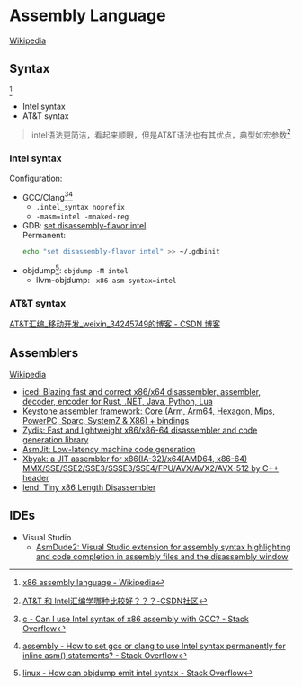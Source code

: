 # Assembly Language
[Wikipedia](https://en.wikipedia.org/wiki/Assembly_language)

## Syntax
[^syntax-wiki]
- Intel syntax
- AT&T syntax

> intel语法更简洁，看起来顺眼，但是AT&T语法也有其优点，典型如宏参数[^att-csdn]

### Intel syntax
Configuration:
- GCC/Clang[^syntax-gcc-so-1][^syntax-gcc-so-2]
  - `.intel_syntax noprefix`
  - `-masm=intel -mnaked-reg`
- GDB: [set disassembly-flavor intel](https://visualgdb.com/gdbreference/commands/set_disassembly-flavor)  
  Permanent:
  ```sh
  echo "set disassembly-flavor intel" >> ~/.gdbinit
  ```
- objdump[^syntax-objdump]: `objdump -M intel`
  - llvm-objdump: `-x86-asm-syntax=intel`

### AT&T syntax
[AT&T汇编_移动开发_weixin_34245749的博客 - CSDN 博客](https://blog.csdn.net/weixin_34245749/article/details/93182186)

[^syntax-wiki]: [x86 assembly language - Wikipedia](https://en.wikipedia.org/wiki/X86_assembly_language#Syntax)
[^att-csdn]: [AT&T 和 Intel汇编学哪种比较好？？？-CSDN社区](https://bbs.csdn.net/topics/392505424)
[^syntax-gcc-so-1]: [c - Can I use Intel syntax of x86 assembly with GCC? - Stack Overflow](https://stackoverflow.com/questions/9347909/can-i-use-intel-syntax-of-x86-assembly-with-gcc)
[^syntax-gcc-so-2]: [assembly - How to set gcc or clang to use Intel syntax permanently for inline asm() statements? - Stack Overflow](https://stackoverflow.com/questions/38953951/how-to-set-gcc-or-clang-to-use-intel-syntax-permanently-for-inline-asm-stateme)
[^syntax-objdump]: [linux - How can objdump emit intel syntax - Stack Overflow](https://stackoverflow.com/questions/10362630/how-can-objdump-emit-intel-syntax)

## Assemblers
[Wikipedia](https://en.wikipedia.org/wiki/Assembly_language#Assembler)

- [iced: Blazing fast and correct x86/x64 disassembler, assembler, decoder, encoder for Rust, .NET, Java, Python, Lua](https://github.com/icedland/iced)
- [Keystone assembler framework: Core (Arm, Arm64, Hexagon, Mips, PowerPC, Sparc, SystemZ & X86) + bindings](https://github.com/keystone-engine/keystone)
- [Zydis: Fast and lightweight x86/x86-64 disassembler and code generation library](https://github.com/zyantific/zydis)
- [AsmJit: Low-latency machine code generation](https://github.com/asmjit/asmjit)
- [Xbyak: a JIT assembler for x86(IA-32)/x64(AMD64, x86-64) MMX/SSE/SSE2/SSE3/SSSE3/SSE4/FPU/AVX/AVX2/AVX-512 by C++ header](https://github.com/herumi/xbyak)
- [lend: Tiny x86 Length Disassembler](https://github.com/greenbender/lend)

## IDEs
- Visual Studio
  - [AsmDude2: Visual Studio extension for assembly syntax highlighting and code completion in assembly files and the disassembly window](https://github.com/HJLebbink/asm-dude)